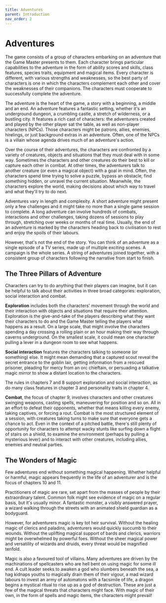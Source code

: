 ```yaml
---
title: Adventures
parent: Introduction
nav_order: 2
---
```


# Adventures

The game consists of a group of characters embarking on an adventure that the Game Master presents to them. Each character brings particular capabilities to the adventure in the form of ability scores and skills, class features, species traits, equipment and magical items. Every character is different, with various strengths and weaknesses, so the best party of characters is one in which the characters complement each other and cover the weaknesses of their companions. The characters must cooperate to successfully complete the adventure.

The adventure is the heart of the game, a story with a beginning, a middle and an end. An adventure features a fantastic setting, whether it's an underground dungeon, a crumbling castle, a stretch of wilderness, or a bustling city. It features a rich cast of characters: the adventurers created and played by the other player sat the table, as well as non-player characters (NPCs). Those characters might be patrons, allies, enemies, hirelings, or just background extras in an adventure. Often, one of the NPCs is a villain whose agenda drives much of an adventure's action.

Over the course of their adventures, the characters are confronted by a variety of creatures, objects and situations that they must deal with in some way. Sometimes the characters and other creatures do their best to kill or capture each other in combat. At other times, the adventurers talk to another creature (or even a magical object) with a goal in mind. Often, the characters spend time trying to solve a puzzle, bypass an obstacle, find something hidden, or unravel the current situation. Meanwhile, the characters explore the world, making decisions about which way to travel and what they'll try to do next.

Adventures vary in length and complexity. A short adventure might present only a few challenges and it might take no more than a single game session to complete. A long adventure can involve hundreds of combats, interactions and other challenges, taking dozens of sessions to play through, stretching over weeks or months of real time. Usually, the end of an adventure is marked by the characters heading back to civilisation to rest and enjoy the spoils of their labours.

However, that's not the end of the story. You can think of an adventure as a single episode of a TV series, made up of multiple exciting scenes. A campaign is the whole series. A string of adventures joined together, with a consistent group of characters following the narrative from start to finish.

## The Three Pillars of Adventure
Characters can try to do anything that their players can imagine, but it can be helpful to talk about their activities in three broad categories: exploration, social interaction and combat.

**Exploration** includes both the characters' movement through the world and their interaction with objects and situations that require their attention. Exploration is the give-and-take of the players describing what they want their characters to do and the Game Master telling the players what happens as a result. On a large scale, that might involve the characters spending a day crossing a rolling plain or an hour making their way through caverns underground. On the smallest scale, it could mean one character pulling a lever in a dungeon room to see what happens.

**Social interaction** features the characters talking to someone (or something) else. It might mean demanding that a captured scout reveal the secret entrance to the goblin lair, getting information from a rescued prisoner, pleading for mercy from an orc chieftain, or persuading a talkative magic mirror to show a distant location to the characters.

The rules in chapters 7 and 8 support exploration and social interaction, as do many class features in chapter 3 and personality traits in chapter 4.

**Combat**, the focus of chapter 9, involves characters and other creatures swinging weapons, casting spells, maneuvering for position and so on. All in an effort to defeat their opponents, whether that means killing every enemy, taking captives, or forcing a rout. Combat is the most structured element of a session, with creatures taking turns to make sure that everyone gets a chance to act. Even in the context of a pitched battle, there's still plenty of opportunity for characters to attempt wacky stunts like surfing down a flight of stairs on a shield, to examine the environment (perhaps by pulling a mysterious lever) and to interact with other creatures, including allies, enemies and neutral parties.

## The Wonders of Magic
Few adventures end without something magical happening. Whether helpful or harmful, magic appears frequently in the life of an adventurer and is the focus of chapters 10 and 11.

Practitioners of magic are rare, set apart from the masses of people by their extraordinary talent. Common folk might see evidence of magic on a regular basis, but it's usually minor. A fantastic monster, a visibly answered prayer, a wizard walking through the streets with an animated shield guardian as a bodyguard.

However, for adventurers magic is key tot heir survival. Without the healing magic of clerics and paladins, adventurers would quickly succumb to their wounds. Without the uplifting magical support of bards and clerics, warriors might be overwhelmed by powerful foes. Without the sheer magical power and versatility of wizards and druids, every threat would be magnified tenfold.

Magic is also a favoured tool of villains. Many adventures are driven by the machinations of spellcasters who are hell bent on using magic for some ill end. A cult leader seeks to awaken a god who slumbers beneath the sea, a hag kidnaps youths to magically drain them of their vigour, a mad wizard labours to invest an army of automatons with a facsimile of life, a dragon begins a mystical ritual to rise up as a god of destruction. These are just a few of the magical threats that characters might face. With magic of their own, in the form of spells and magic items, the characters might prevail!
